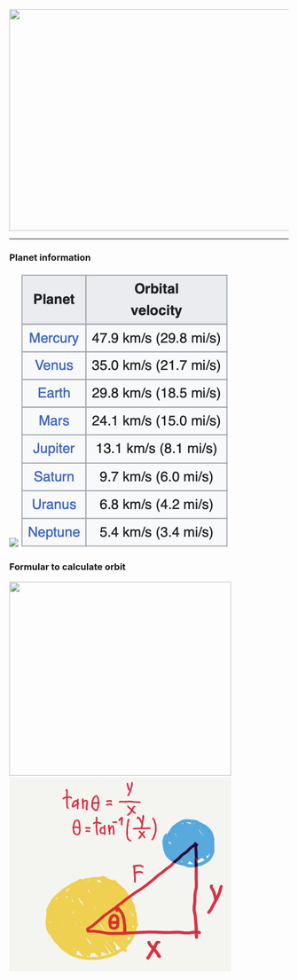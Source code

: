 <img src="https://img.freepik.com/free-vector/solar-system-science-education_1308-89626.jpg?w=2000" id="img" width="550" height="400">
<hr>

<h3>Planet information</h3>
<img src="https://cass.ucsd.edu/archive/personal/susan/origins/images/table1.4.1.gif" height="496">
<img src="./myImage/note2.png">


<h3>Formular to calculate orbit</h3>
<img src="https://kidspressmagazine.com/wp-content/uploads/2014/04/dreamstime_xl_289728922.jpg" width="400" height="350"> 
<img src="./myImage/note1.jpg" width="400" height="350">


<style>
    #img {
        display: block;
        margin: auto;
    }
</style>